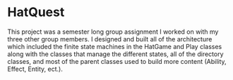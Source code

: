 # HatQuest

This project was a semester long group assignment I worked on with my three other group members. I designed and built all of the architecture which included the finite state machines in the HatGame and Play classes along with the classes that manage the different states, all of the directory classes, and most of the parent classes used to  build more content (Ability, Effect, Entity, ect.).
